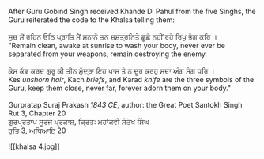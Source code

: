 After Guru Gobind Singh received Khande Di Pahul from the five Singhs, the Guru reiterated the code to the Khalsa telling them:⁣  
⁣  
ਸੁਚ ਸੋਂ ਰਹਿਨ ਉਠਿ ਪ੍ਰਾਤਿ ਮੈਂ ਸ਼ਨਾਨੋ ਤਨ ਸ਼ਸ਼ਤ੍ਰਨਿਤੇ ਛੂਛੋ ਨਹੀਂ ਰਹੋ ਰਿਪੁ ਭੰਗ ਕਰਿ ।⁣  
"Remain clean, awake at sunrise to wash your body, never ever be separated from your weapons, remain destroying the enemy. ⁣  
⁣  
ਕੇਸ ਕੱਛ ਕਰਦ ਗੁਰੂ ਕੀ ਤੀਨ ਮੁੱਦ੍ਰਾ ਇਹ ਪਾਸ ਤੇ ਨ ਦੂਰ ਕਰਹੁ ਸਦਾ ਅੰਗ ਸੰਗ ਧਰਿ ।⁣  
Kes *unshorn hair*, Kach *briefs*, and Karad *knife* are the three symbols of the Guru, keep them close, never far, forever adorn them on your body."⁣  
⁣  
Gurpratap Suraj Prakash *1843 CE*, author: the Great Poet Santokh Singh⁣  
Rut 3, Chapter 20⁣  
ਗੁਰਪ੍ਰਤਾਪ ਸੂਰਜ ਪ੍ਰਕਾਸ਼, ਕ੍ਰਿਤ: ਮਹਾਂਕਵੀ ਸੰਤੋਖ ਸਿੰਘ⁣  
ਰੁਤਿ 3, ਅਧਿਆਇ 20

![[khalsa 4.jpg]]